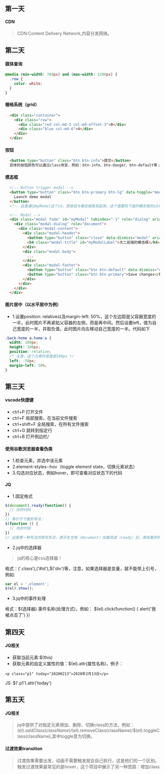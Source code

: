 ## 第一天
#### CDN
  > CDN:Content Delivery Network,内容分发网络。

## 第二天
#### 媒体查询
``` css 
@media (min-width: 768px) and (max-width: 1200px) {
  .row {
    color: white;
  }
}
```

#### 栅格系统（grid）
``` html
  <div class="container">
    <div class="row">
      <div class="red col-md-3 col-md-offset-3">8</div>
      <div class="blue col-md-6">4</div>
    </div>
  </div>
```

#### 按钮
``` html 
  <button type="button" class="btn btn-info">提交</button>
  具体的按钮颜色可以通过class改变，例如：btn-info、btn-danger、btn-default等；按钮的大小也可以通过class改变，例如：btn-sm、btn-lg
```

#### 模态框
``` html
  <!-- Button trigger modal -->
  <button type="button" class="btn btn-primary btn-lg" data-toggle="modal" data-target="#myModal">
    Launch demo modal
  </button>
  <!-- 这里通过myModal这个id，把按钮与模态框联系起来。这个值要和下面的模态框的id对应 -->

  <!-- Modal -->
  <div class="modal fade" id="myModal" tabindex="-1" role="dialog" aria-labelledby="myModalLabel">
    <div class="modal-dialog" role="document">
      <div class="modal-content">
        <div class="modal-header">
          <button type="button" class="close" data-dismiss="modal" aria-label="Close"><span aria-hidden="true">&times;</span></button>
          <h4 class="modal-title" id="myModalLabel">大二前端的模态框</h4>
        </div>
        <div class="modal-body">
          ...
        </div>
        <div class="modal-footer">
          <button type="button" class="btn btn-default" data-dismiss="modal">Close</button>
          <button type="button" class="btn btn-primary">Save changes</button>
        </div>
      </div>
    </div>
  </div>
```
#### 图片居中（以水平居中为例）
  - 1.设置position: relative以及margin-left: 50%，这个左边距是父容器宽度的一半，此时图片不再紧贴父容器的左侧，而是再中间。然后设置left，值为自己宽度的一半，并取负值，此时图片向左移动自己宽度的一半。代码如下
  ``` css
  .back-home a.home-a {
    width: 100px;
    height: 100px;
    position: relative;
    /* 注意，这个元素的宽度是100px */
    left: -50px;
    margin-left: 50%;
  }
  ```
## 第三天
#### vscode快捷键
  - ctrl+P 打开文件
  - ctrl+F 局部搜索，在当前文件搜索
  - ctrl+shift+F 全局搜索，在所有文件搜索
  - ctrl+G 跳转到指定行
  - ctrl+B 打开侧边栏/
  
#### 使用谷歌浏览器查看伪类
 - 1.检查元素，并选中该元素
 - 2.element-styles-:hov（toggle element state，切换元素状态）
 - 3.勾选对应状态，例如hover，即可查看对应状态下的代码

 #### JQ
  - 1.固定格式
  ``` js
  $(document).ready(function() {
    // 你的代码
  })
  // 等价于下面的写法：
  $(function () {
    // 你的代码
  })
  // 这是第一种写法的简写形式，表示在文档（document）加载完成（ready）后，再加载并执行
  ```
  - 2.jq中的选择器
   > jq的核心是css选择器！

  格式：$('.class'),$('#id'),$('div')等，注意，如果选择器是变量，就不能带上引号，例如:
  ``` js
  var el = '.element';
  $(el).show();
  ```
  - 3.jq中的事件处理

  格式：$(选择器).事件名称(处理方式)，例如：
  $(el).click(function() {
    alert('我被点击了')
  })

## 第四天
#### JQ相关
  - 获取当前元素:$(this)
  - 获取元素的自定义属性的值：$(el).attr(属性名称)，例子：
  ``` html:
  <p class="p1" today="20200213">2020年2月13日</p>
  ```
  JS: $('.p1').attr('today')

  ## 第五天
  #### JQ相关
  > jq中提供了对指定元素增加、删除、切换class的方法，例如：$(el).addClass(className)/$(el).removeClass(className)/$(el).toggleClass(className),其中toggle意为切换。
  #### 过渡效果transition
  > 过渡效果需要出发，动画不需要触发就会自己执行，这是他们的一个区别。触发过渡效果最常见的是hover，这个项目中展示了另一种思路：增加class